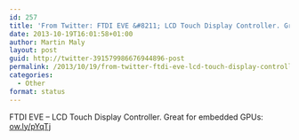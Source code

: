 ```yaml
---
id: 257
title: 'From Twitter: FTDI EVE &#8211; LCD Touch Display Controller. Great for&#8230;'
date: 2013-10-19T16:01:58+01:00
author: Martin Maly
layout: post
guid: http://twitter-391579986676944896-post
permalink: /2013/10/19/from-twitter-ftdi-eve-lcd-touch-display-controller-great-for/
categories:
  - Other
format: status
---
```

FTDI EVE &#8211; LCD Touch Display Controller. Great for embedded GPUs: [ow.ly/pYqTj](http://ow.ly/pYqTj)